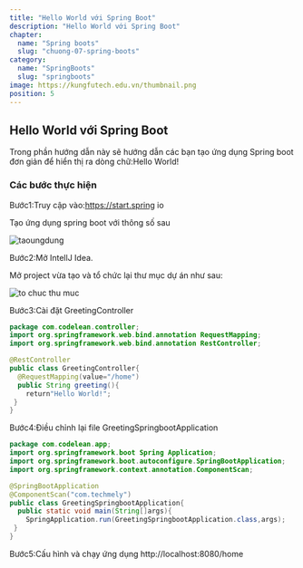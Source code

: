 ```yaml
---
title: "Hello World với Spring Boot"
description: "Hello World với Spring Boot"
chapter:
  name: "Spring boots"
  slug: "chuong-07-spring-boots"
category:
  name: "SpringBoots"
  slug: "springboots"
image: https://kungfutech.edu.vn/thumbnail.png
position: 5
---
```


## Hello World với Spring Boot

Trong phần hướng dẫn này sẽ hướng dẫn các bạn tạo ứng dụng Spring boot đơn giản để hiển thị ra
dòng chữ:Hello World!

### Các bước thực hiện

Bước1:Truy cập vào:https://start.spring io

Tạo ứng dụng spring boot với thông số sau

![taoungdung](https://github.com/techmely/hoc-lap-trinh/assets/29374426/0b487096-79cc-4773-b031-7d6bfbf9d821)

Bước2:Mở IntellJ Idea.

Mở project vừa tạo và tổ chức lại thư mục dự án như sau:

![to chuc thu muc](https://github.com/techmely/hoc-lap-trinh/assets/29374426/29fef1cc-6097-42c9-ae22-0f297104adb5)

Bước3:Cài đặt GreetingController

```java
package com.codelean.controller;
import org.springframework.web.bind.annotation RequestMapping;
import org.springframework.web.bind.annotation RestController;

@RestController
public class GreetingController{
  @RequestMapping(value="/home")
  public String greeting(){
    return"Hello World!";
 }
}
```

Bước4:Điều chỉnh lại file GreetingSpringbootApplication

```java
package com.codelean.app;
import org.springframework.boot Spring Application;
import org.springframework.boot.autoconfigure.SpringBootApplication;
import org.springframework.context.annotation.ComponentScan;

@SpringBootApplication
@ComponentScan("com.techmely")
public class GreetingSpringbootApplication{
  public static void main(String[]args){
    SpringApplication.run(GreetingSpringbootApplication.class,args);
 }
}
```

Bước5:Cấu hình và chạy ứng dụng
http://localhost:8080/home
